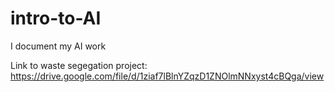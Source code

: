 # intro-to-AI
I document my AI work

Link to waste segegation project: https://drive.google.com/file/d/1ziaf7lBlnYZqzD1ZNOlmNNxyst4cBQga/view
